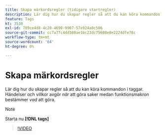 ```yaml
---
title: Skapa märkordsregler (tidigare startregler)
description: Lär dig hur du skapar regler så att du kan köra kommandon i taggar. Händelser och villkor bestämmer *när* saker ska göras medan åtgärderna bestämmer *vad* som ska göras.
feature: Tags
kt: 3530
exl-id: 789ce4d8-4c20-4690-9907-57e924a0c586
source-git-commit: cc7a77c4dd380ae1bc23dc75608e8e2224dfe78c
workflow-type: tm+mt
source-wordcount: '64'
ht-degree: 0%

---
```


# Skapa märkordsregler

Lär dig hur du skapar regler så att du kan köra kommandon i taggar. Händelser och villkor avgör *när* att göra saker medan funktionsmakron bestämmer *vad* att göra.

>[!NOTE]
>
> Starta nu **[!DNL tags]**

>[!VIDEO](https://video.tv.adobe.com/v/28730/?quality=12&learn=on)
